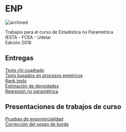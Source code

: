 # ENP 

![archived](https://img.shields.io/badge/lifecycle-archived-red.svg)

Trabajos para el curso de Estadística no Paramétrica  
IESTA - FCEA - Udelar  
Edición 2018  

## Entregas

[Tests chi cuadrado](https://github.com/daczarne/ENP/blob/master/Entrega1/entrega1.pdf)  
[Tests basados en procesos empíricos](https://github.com/daczarne/ENP/blob/master/Entrega2/entrega2.pdf)  
[Rank tests](https://github.com/daczarne/ENP/blob/master/Entrega3/entrega3.pdf)  
[Estimación de densidades](https://github.com/daczarne/ENP/blob/master/Entrega4/dens_estimation.pdf)  
[Regresión no paramétrica](https://github.com/daczarne/ENP/blob/master/Entrega5/entrega_5.pdf)  

## Presentaciones de trabajos de curso
[Pruebas de exponencialidad](https://github.com/daczarne/ENP/blob/master/Pruebas_de_exponencialidad/Pruebas_de_exponencialidad.pdf)  
[Corrección del sesgo de borde](https://github.com/daczarne/ENP/blob/master/Sesgo_de_borde/sesgo_de_borde.pdf)
